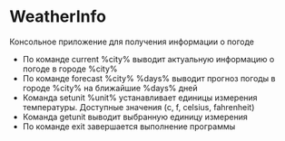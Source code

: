 # WeatherInfo
Консольное приложение для получения информации о погоде

- По команде current %city% выводит актуальную информацию о погоде в городе %city%
- По команде forecast %city% %days% выводит прогноз погоды в городе %city% на ближайшие %days% дней
- Команда setunit %unit% устанавливает единицы измерения температуры. Доступные значения (c, f, celsius, fahrenheit)
- Команда getunit выводит выбранную единицу измерения
- По команде exit завершается выполнение программы
